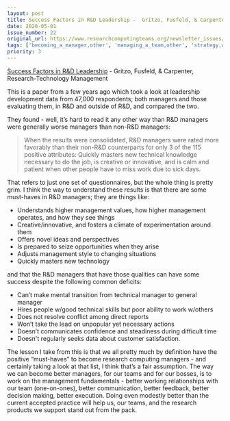 ```yaml
---
layout: post
title: Success Factors in R&D Leadership -  Gritzo, Fusfeld, & Carpenter, Research-Technology Management
date: 2020-05-01
issue_number: 22
original_url: https://www.researchcomputingteams.org/newsletter_issues/0022
tags: ['becoming_a_manager,other', 'managing_a_team,other', 'strategy,working_with_decision_makers']
priority: 3
---
```


<!-- markdownlint-disable MD033 -->
<!-- markdownlint-disable MD041 -->
<!-- markdownlint-disable MD049 -->

[Success Factors in R&D Leadership](https://www.tandfonline.com/doi/full/10.1080/08956308.2017.1325683) -  Gritzo, Fusfeld, & Carpenter, Research-Technology Management

This is a paper from a few years ago which took a look at leadership development data from 47,000 respondents; both managers and those evaluating them, in R&D and outside of R&D, and compared the two.

They found - well, it’s hard to read it any other way than  R&D managers were generally worse managers than non-R&D managers:


> When the results were consolidated, R&D managers were rated more favorably than their non-R&D counterparts for only 3 of the 115 positive attributes: Quickly masters new technical knowledge necessary to do the job, is creative or innovative, and is calm and patient when other people have to miss work due to sick days.

That refers to just one set of questionnaires, but the whole thing is pretty grim.  I think the way to understand these results is that there are some must-haves in R&D managers; they are things like:


- Understands higher management values, how higher management operates, and how they see things
- Creative/innovative, and fosters a climate of experimentation around them
- Offers novel ideas and perspectives
- Is prepared to seize opportunities when they arise
- Adjusts management style to changing situations
- Quickly masters new technology

and that the R&D managers that have those qualities can have some success despite the following common deficits:


- Can’t make mental transition from technical manager to general manager
- Hires people w/good technical skills but poor ability to work w/others
- Does not resolve conflict among direct reports
- Won’t take the lead on unpopular yet necessary actions
- Doesn’t communicates confidence and steadiness during difficult time
- Doesn't regularly seeks data about customer satisfaction.

The lesson I take from this is that we all pretty much by definition have the positive “must-haves” to become research computing managers - and certainly taking a look at that list, I think that’s a fair assumption.  The way we can become better managers, for our teams and for our bosses, is to work on the management fundamentals - better working relationships with our team (one-on-ones), better communication, better feedback, better decision making, better execution.  Doing even modestly better than the current accepted practice will help us, our teams, and the research products we support stand out from the pack.

